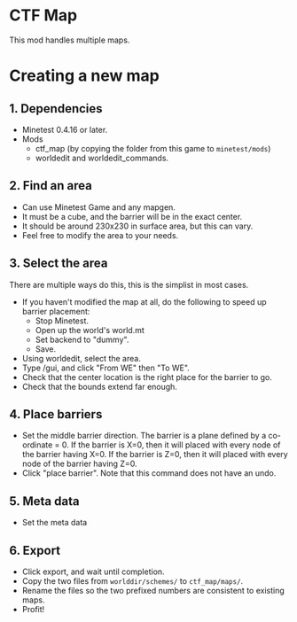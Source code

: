 # CTF Map

This mod handles multiple maps.

# Creating a new map

## 1. Dependencies

* Minetest 0.4.16 or later.
* Mods
    * ctf_map (by copying the folder from this game to `minetest/mods`)
    * worldedit and worldedit_commands.

## 2. Find an area

* Can use Minetest Game and any mapgen.
* It must be a cube, and the barrier will be in the exact center.
* It should be around 230x230 in surface area, but this can vary.
* Feel free to modify the area to your needs.

## 3. Select the area

There are multiple ways do this, this is the simplist in most cases.

* If you haven't modified the map at all, do the following to speed up barrier placement:
    * Stop Minetest.
    * Open up the world's world.mt
    * Set backend to "dummy".
    * Save.
* Using worldedit, select the area.
* Type /gui, and click "From WE" then "To WE".
* Check that the center location is the right place for the barrier to go.
* Check that the bounds extend far enough.

## 4. Place barriers

* Set the middle barrier direction. The barrier is a plane defined by a co-ordinate = 0.
  If the barrier is X=0, then it will placed with every node of the barrier having X=0.
  If the barrier is Z=0, then it will placed with every node of the barrier having Z=0.
* Click "place barrier". Note that this command does not have an undo.

## 5. Meta data

* Set the meta data

## 6. Export

* Click export, and wait until completion.
* Copy the two files from `worlddir/schemes/` to `ctf_map/maps/`.
* Rename the files so the two prefixed numbers are consistent to existing maps.
* Profit!
